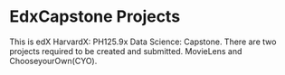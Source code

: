 # EdxCapstone Projects
This is edX HarvardX: PH125.9x Data Science: Capstone. There are two projects required to be created and submitted.  MovieLens and ChooseyourOwn(CYO). 

